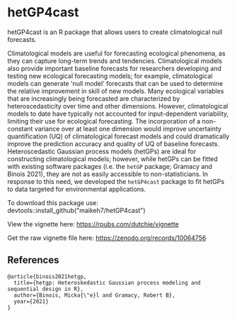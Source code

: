 # hetGP4cast

hetGP4cast is an R package that allows users to create climatological null forecasts. 

Climatological models are useful for forecasting ecological phenomena, as they can capture long-term trends and tendencies. Climatological models also provide important baseline forecasts for researchers developing and testing new ecological forecasting models; for example, climatological models can generate 'null model' forecasts that can be used to determine the relative improvement in skill of new models. Many ecological variables that are increasingly being forecasted are characterized by heteroscedasticity over time and other dimensions. However, climatological models to date have typically not accounted for input-dependent variability, limiting their use for ecological forecasting. The incorporation of a non-constant variance over at least one dimension would improve uncertainty quantification (UQ) of climatological forecast models and could dramatically improve the prediction accuracy and quality of UQ of baseline forecasts. Heteroscedastic Gaussian process models (hetGPs) are ideal for constructing climatological models; however, while hetGPs can be fitted with existing software packages (i.e. the `hetGP` package; Gramacy and Binois 2021), they are not as easily accessible to non-statisticians. In response to this need, we developed the `hetGP4cast` package to fit hetGPs to data targeted for environmental applications.

To download this package use: devtools::install_github("maikeh7/hetGP4cast")


View the vignette here: https://rpubs.com/dutchie/vignette

Get the raw vignette file here: https://zenodo.org/records/10064756

## References

```
@article{binois2021hetgp,
  title={hetgp: Heteroskedastic Gaussian process modeling and sequential design in R},
  author={Binois, Micka{\"e}l and Gramacy, Robert B},
  year={2021}
}
```
